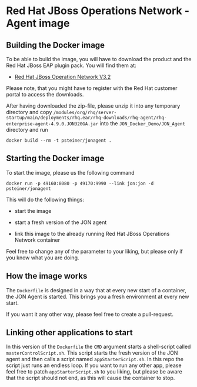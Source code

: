 Red Hat JBoss Operations Network - Agent image	
==============================================

Building the Docker image
-------------------------

To be able to build the image, you will have to download the product and the Red Hat JBoss EAP plugin pack.
You will find them at:

* [Red Hat JBoss Operation Network V3.2](http://www.jboss.org/products/operationsnetwork/resources/)

Please note, that you might have to register with the Red Hat customer portal to access the downloads.

After having downloaded the zip-file, please unzip it into any temporary directory and copy `/modules/org/rhq/server-startup/main/deployments/rhq.ear/rhq-downloads/rhq-agent/rhq-enterprise-agent-4.9.0.JON320GA.jar` into the `JON_Docker_Demo/JON_Agent` directory and run
```
docker build --rm -t psteiner/jonagent .
```

Starting the Docker image
-------------------------

To start the image, please us the following command
```
docker run -p 49160:8080 -p 49170:9990 --link jon:jon -d psteiner/jonagent
```

This will do the following things:

 * start the image

 * start a fresh version of the JON agent

 * link this image to the already running Red Hat JBoss Operations Network container

Feel free to change any of the parameter to your liking, but please only if you know what
you are doing.

How the image works
-------------------
 
The `Dockerfile` is designed in a way that at every new start of a container, the JON Agent is started.
This brings you a fresh environment at every new start.

If you want it any other way, please feel free to create a pull-request.

Linking other applications to start
-----------------------------------

In this version of the `Dockerfile` the `CMD` argument starts a shell-script called `masterControlScript.sh`. This script starts the fresh version of the JON agent and then calls a script named `appStarterScript.sh`. In this repo the script just runs an endless loop. If you want to run any other app, please feel free to patch `appStarterScript.sh` to you liking, but please be aware that the script should not end, as this will cause the
container to stop.

